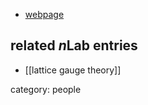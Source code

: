 
* [webpage](http://www.math.rutgers.edu/component/comprofiler/userprofile/tbalaban)

## related $n$Lab entries

* [[lattice gauge theory]]

category: people
